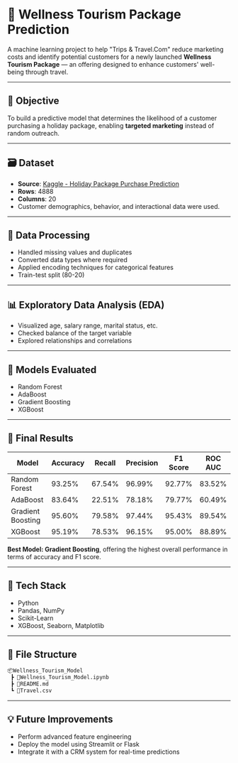 # 🧳 Wellness Tourism Package Prediction

A machine learning project to help "Trips & Travel.Com" reduce marketing costs and identify potential customers for a newly launched **Wellness Tourism Package** — an offering designed to enhance customers' well-being through travel.

---

## 🚀 Objective

To build a predictive model that determines the likelihood of a customer purchasing a holiday package, enabling **targeted marketing** instead of random outreach.

---

## 🗃️ Dataset

- **Source**: [Kaggle - Holiday Package Purchase Prediction](https://www.kaggle.com/datasets/susant4learning/holiday-package-purchase-prediction/data)
- **Rows**: 4888  
- **Columns**: 20  
- Customer demographics, behavior, and interactional data were used.

---

## 🧼 Data Processing

- Handled missing values and duplicates
- Converted data types where required
- Applied encoding techniques for categorical features
- Train-test split (80-20)

---

## 📊 Exploratory Data Analysis (EDA)

- Visualized age, salary range, marital status, etc.
- Checked balance of the target variable
- Explored relationships and correlations

---

## 🤖 Models Evaluated

- Random Forest
- AdaBoost
- Gradient Boosting
- XGBoost

---

## 🏁 Final Results

| Model              | Accuracy | Recall  | Precision | F1 Score | ROC AUC |
|--------------------|----------|---------|-----------|----------|---------|
| Random Forest      | 93.25%   | 67.54%  | 96.99%    | 92.77%   | 83.52%  |
| AdaBoost           | 83.64%   | 22.51%  | 78.18%    | 79.77%   | 60.49%  |
| Gradient Boosting  | 95.60%   | 79.58%  | 97.44%    | 95.43%   | 89.54%  |
| XGBoost            | 95.19%   | 78.53%  | 96.15%    | 95.00%   | 88.89%  |

**Best Model: Gradient Boosting**, offering the highest overall performance in terms of accuracy and F1 score.

---

## 🔧 Tech Stack

- Python
- Pandas, NumPy
- Scikit-Learn
- XGBoost, Seaborn, Matplotlib

---

## 📂 File Structure

```bash
📦Wellness_Tourism_Model
 ┣ 📜Wellness_Tourism_Model.ipynb
 ┣ 📜README.md
 ┗ 📜Travel.csv
```

---

## 💡 Future Improvements

- Perform advanced feature engineering
- Deploy the model using Streamlit or Flask
- Integrate it with a CRM system for real-time predictions
